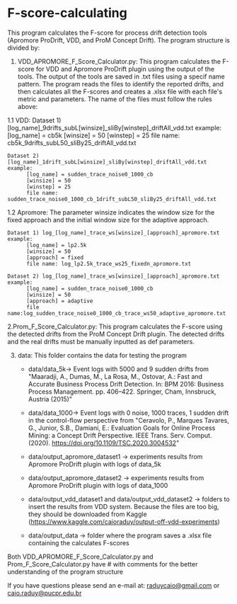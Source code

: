 # F-score-calculating
This program calculates the F-score for process drift detection tools (Apromore ProDrift, VDD, and ProM Concept Drift). 
The program structure is divided by:

1. VDD_APROMORE_F_Score_Calculator.py: This program calculates the F-score for VDD and Apromore ProDrift plugin using the output of the tools.
The output of the tools are saved in .txt files using a specif name pattern. The program reads the files to identify the reported drifts, and then calculates all the F-scores and creates a .xlsx file with each file's metric and parameters.
The name of the files must follow the rules above:

1.1 VDD:
    Dataset 1) [log_name]_9drifts_subL[winsize]_sliBy[winstep]_driftAll_vdd.txt
    example:
          [log_name] = cb5k
          [winsize] = 50 
          [winstep] = 25
          file name: cb5k_9drifts_subL50_sliBy25_driftAll_vdd.txt
     
    Dataset 2) [log_name]_1drift_subL[winsize]_sliBy[winstep]_driftAll_vdd.txt
    example:
          [log_name] = sudden_trace_noise0_1000_cb
          [winsize] = 50 
          [winstep] = 25
          file name: sudden_trace_noise0_1000_cb_1drift_subL50_sliBy25_driftAll_vdd.txt
           
1.2 Apromore:
    The parameter winsize indicates the window size for the fixed approach and the initial window size for the adaptive approach.
    
    Dataset 1) log_[log_name]_trace_ws[winsize]_[approach]_apromore.txt
    example:
     	  [log_name] = lp2.5k         
          [winsize] = 50
          [approach] = fixed
          file name: log_lp2.5k_trace_ws25_fixedn_apromore.txt
	      
    Dataset 2) log_[log_name]_trace_ws[winsize]_[approach]_apromore.txt
    example:
          [log_name] = sudden_trace_noise0_1000_cb         
          [winsize] = 50
          [approach] = adaptive
          file name:log_sudden_trace_noise0_1000_cb_trace_ws50_adaptive_apromore.txt
                        
           
2.Prom_F_Score_Calculator.py: This program calculates the F-score using the detected drifts from the ProM Concept Drift plugin. The detected drifts and the real drifts must be 
manually inputted as def parameters.

3. data: This folder contains the data for testing the program

    - data/data_5k-> Event logs with 5000 and 9 sudden drifts from "Maaradji, A., Dumas, M., La Rosa, M., Ostovar, A.: Fast and Accurate Business 
    Process Drift Detection. In: BPM 2016: Business Process Management. pp. 406–422. Springer, Cham, Innsbruck, Austria (2015)" 
    
    - data/data_1000-> Event logs with 0 noise, 1000 traces, 1 sudden drift in the control-flow perspective from 
    "Ceravolo, P., Marques Tavares, G., Junior, S.B., Damiani, E.: Evaluation Goals for Online Process Mining: a Concept Drift Perspective. IEEE Trans. Serv. Comput. (2020). https://doi.org/10.1109/TSC.2020.3004532" 
    
    - data/output_apromore_dataset1 -> experiments results from Apromore ProDrift plugin with logs of data_5k
    
    - data/output_apromore_dataset2 -> experiments results from Apromore ProDrift plugin with logs of data_1000
    
    - data/output_vdd_dataset1 and data/output_vdd_dataset2 -> folders to insert the results from VDD system. Because the files are too big, they should be downloaded from Kaggle (https://www.kaggle.com/caioraduy/output-off-vdd-experiments)
    
    - data/output_data -> folder where the program saves a .xlsx file containing the calculates F-scores
        
    
Both VDD_APROMORE_F_Score_Calculator.py and Prom_F_Score_Calculator.py have # with comments for the  better understanding of the program structure

If you have questions please send an e-mail at: raduycaio@gmail.com or caio.raduy@pucpr.edu.br
  
